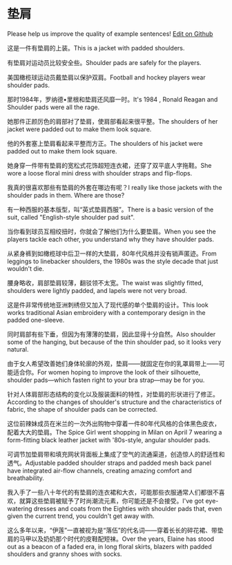# 垫肩

Please help us improve the quality of example sentences! [Edit on Github](https://github.com/jiyushe/jiyu-example-sentence-source/blob/main/chinese/dianjian.md)

<p><span class="chinese">这是一件有垫肩的上装。</span><span class="english">This is a jacket with padded shoulders.</span></p>

<p><span class="chinese">有垫肩对运动员比较安全些。</span><span class="english">Shoulder pads are safely for the players.</span></p>

<p><span class="chinese">美国橄榄球运动员戴垫肩以保护双肩。</span><span class="english">Football and hockey players wear shoulder pads.</span></p>

<p><span class="chinese">那时1984年，罗纳德•里根和垫肩还风靡一时。</span><span class="english">It's 1984 , Ronald Reagan and Shoulder pads were all the rage.</span></p>

<p><span class="chinese">她那件正颜厉色的肩部衬了垫肩，使肩部看起来很平整。</span><span class="english">The shoulders of her jacket were padded out to make them look square.</span></p>

<p><span class="chinese">他的外套塞上垫肩看起来平整而方正。</span><span class="english">The shoulders of his jacket were padded out to make them look square.</span></p>

<p><span class="chinese">她身穿一件带有垫肩的宽松式花饰超短连衣裙，还穿了双平底人字拖鞋。</span><span class="english">She wore a loose floral mini dress with shoulder straps and flip-flops.</span></p>

<p><span class="chinese">我真的很喜欢那些有垫肩的外套在哪边有呢？</span><span class="english">I really like those jackets with the shoulder pads in them. Where are those?</span></p>

<p><span class="chinese">有一种西服的基本版型，叫“英式垫肩西服”。</span><span class="english">There is a basic version of the suit, called "English-style shoulder pad suit".</span></p>

<p><span class="chinese">当你看到球员互相绞扭时，你就会了解他们为什么要垫肩。</span><span class="english">When you see the players tackle each other, you understand why they have shoulder pads.</span></p>

<p><span class="chinese">从紧身裤到如橄榄球中后卫一样的大垫肩，80年代风格并没有销声匿迹。</span><span class="english">From leggings to linebacker shoulders, the 1980s was the style decade that just wouldn't die.</span></p>

<p><span class="chinese">腰身略收，肩部垫肩较薄，翻驳领不太宽。</span><span class="english">The waist was slightly fitted, shoulders were lightly padded, and lapels were not very broad.</span></p>

<p><span class="chinese">这是件非常传统地亚洲刺绣但又加入了现代感的单个垫肩的设计。</span><span class="english">This look works traditional Asian embroidery with a contemporary design in the padded one-sleeve.</span></p>

<p><span class="chinese">同时肩部有些下垂，但因为有薄薄的垫肩，因此显得十分自然。</span><span class="english">Also shoulder some of the hanging, but because of the thin shoulder pad, so it looks very natural.</span></p>

<p><span class="chinese">由于女人希望改善她们身体轮廓的外观，垫肩——就固定在你的乳罩肩带上——可能适合你。</span><span class="english">For women hoping to improve the look of their silhouette, shoulder pads—which fasten right to your bra strap—may be for you.</span></p>

<p><span class="chinese">针对人体肩部形态结构的变化以及服装面料的特性，对垫肩的形状进行了修正。</span><span class="english">According to the changes of shoulder's structure and the characteristics of fabric, the shape of shoulder pads can be corrected.</span></p>

<p><span class="chinese">这位前辣妹成员在米兰的一次外出购物中穿着一件80年代风格的合体黑色皮衣，配着大大的垫肩。</span><span class="english">The Spice Girl went shopping in Milan on April 7 wearing a form-fitting black leather jacket with '80s-style, angular shoulder pads.</span></p>

<p><span class="chinese">可调节加垫肩带和填充网状背面板上集成了空气的流通渠道，创造惊人的舒适性和透气。</span><span class="english">Adjustable padded shoulder straps and padded mesh back panel have integrated air-flow channels, creating amazing comfort and breathability.</span></p>

<p><span class="chinese">我入手了一些八十年代的有垫肩的连衣裙和大衣，可能那些衣服通常人们都很不喜欢，就算这些垫肩被赋予了时尚潮流元素，你可能还是不会接受。</span><span class="english">I've got eye-watering dresses and coats from the Eighties with shoulder pads that, even given the  current trend, you couldn't get away with.</span></p>

<p><span class="chinese">这么多年以来，“伊莲”一直被视为是“落伍”的代名词——穿着长长的碎花裙、带垫肩的马甲以及奶奶那个时代的皮鞋配短袜。</span><span class="english">Over the years, Elaine has stood out as a beacon of a faded era, in long floral skirts, blazers with padded shoulders and granny shoes with socks.</span></p>

